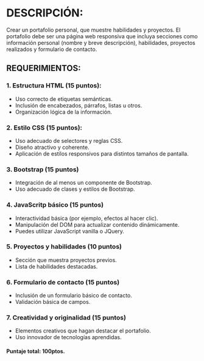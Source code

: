 # **DESCRIPCIÓN:**
Crear un portafolio personal, que muestre habilidades y proyectos. El portafolio debe ser una página web responsiva que incluya secciones como información personal (nombre y breve descripción), habilidades, proyectos realizados y formulario de contacto.

## REQUERIMIENTOS:

### 1. Estructura HTML (15 puntos):
- Uso correcto de etiquetas semánticas.
- Inclusión de encabezados, párrafos, listas u otros.
- Organización lógica de la información.
### 2. Estilo CSS (15 puntos):
- Uso adecuado de selectores y reglas CSS.
- Diseño atractivo y coherente.
- Aplicación de estilos responsivos para distintos tamaños de pantalla.
### 3. Bootstrap (15 puntos)
- Integración de al menos un componente de Bootstrap.
- Uso adecuado de clases y estilos de Bootstrap. 
### 4. JavaScritp básico (15 puntos)
- Interactividad básica (por ejemplo, efectos al hacer clic).
- Manipulación del DOM para actualizar contenido dinámicamente.
- Puedes utilizar JavaScript vanilla o JQuery.
### 5. Proyectos y habilidades (10 puntos)
- Sección que muestra proyectos previos.
- Lista de habilidades destacadas. 
### 6. Formulario de contacto (15 puntos)
- Inclusión de un formulario básico de contacto.
- Validación básica de campos.
### 7. Creatividad y originalidad (15 puntos)
- Elementos creativos que hagan destacar el portafolio.
- Uso innovador de tecnologías aprendidas. 

#### Puntaje total: 100ptos.